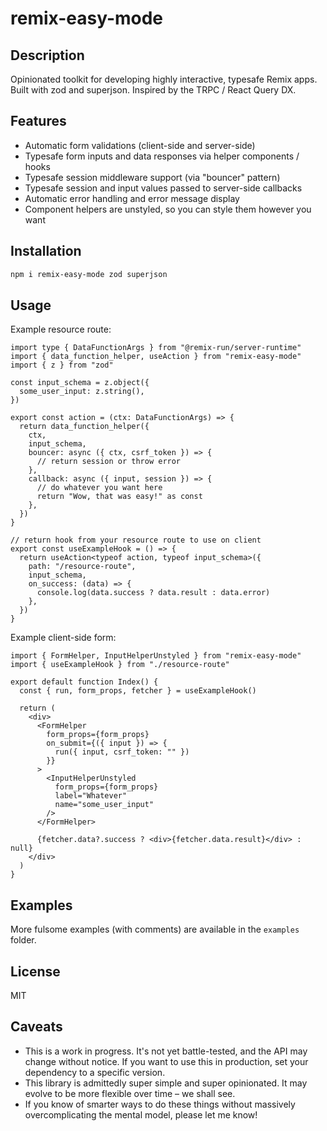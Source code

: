 # remix-easy-mode

## Description

Opinionated toolkit for developing highly interactive, typesafe Remix apps. Built with zod and superjson. Inspired by the TRPC / React Query DX.

## Features

- Automatic form validations (client-side and server-side)
- Typesafe form inputs and data responses via helper components / hooks
- Typesafe session middleware support (via "bouncer" pattern)
- Typesafe session and input values passed to server-side callbacks
- Automatic error handling and error message display
- Component helpers are unstyled, so you can style them however you want

## Installation

```bash
npm i remix-easy-mode zod superjson
```

## Usage

Example resource route:

```tsx
import type { DataFunctionArgs } from "@remix-run/server-runtime"
import { data_function_helper, useAction } from "remix-easy-mode"
import { z } from "zod"

const input_schema = z.object({
  some_user_input: z.string(),
})

export const action = (ctx: DataFunctionArgs) => {
  return data_function_helper({
    ctx,
    input_schema,
    bouncer: async ({ ctx, csrf_token }) => {
      // return session or throw error
    },
    callback: async ({ input, session }) => {
      // do whatever you want here
      return "Wow, that was easy!" as const
    },
  })
}

// return hook from your resource route to use on client
export const useExampleHook = () => {
  return useAction<typeof action, typeof input_schema>({
    path: "/resource-route",
    input_schema,
    on_success: (data) => {
      console.log(data.success ? data.result : data.error)
    },
  })
}
```

Example client-side form:

```tsx
import { FormHelper, InputHelperUnstyled } from "remix-easy-mode"
import { useExampleHook } from "./resource-route"

export default function Index() {
  const { run, form_props, fetcher } = useExampleHook()

  return (
    <div>
      <FormHelper
        form_props={form_props}
        on_submit={({ input }) => {
          run({ input, csrf_token: "" })
        }}
      >
        <InputHelperUnstyled
          form_props={form_props}
          label="Whatever"
          name="some_user_input"
        />
      </FormHelper>

      {fetcher.data?.success ? <div>{fetcher.data.result}</div> : null}
    </div>
  )
}
```

## Examples

More fulsome examples (with comments) are available in the `examples` folder.

## License

MIT

## Caveats

- This is a work in progress. It's not yet battle-tested, and the API may change without notice. If you want to use this in production, set your dependency to a specific version.
- This library is admittedly super simple and super opinionated. It may evolve to be more flexible over time – we shall see.
- If you know of smarter ways to do these things without massively overcomplicating the mental model, please let me know!
